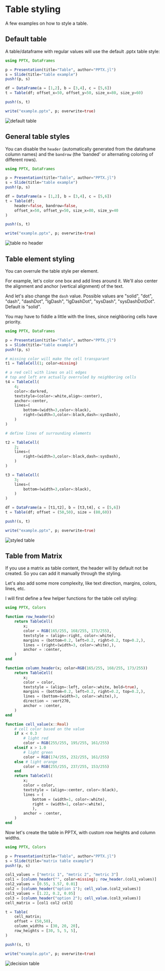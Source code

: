 # Table styling

A few examples on how to style a table.

## Default table

A table/dataframe with regular values will use the default .pptx table style:

```julia
using PPTX, DataFrames

p = Presentation(title="Table", author="PPTX.jl")
s = Slide(title="table example")
push!(p, s)

df = DataFrame(a = [1,2], b = [3,4], c = [5,6])
t = Table(df; offset_x=50, offset_y=50, size_x=80, size_y=60)

push!(s, t)

write("example.pptx", p; overwrite=true)
```

![default table](./assets/images/table.png)

## General table styles

You can disable the `header` (automatically generated from the dataframe column names) and the `bandrow` (the 'banded' or alternating coloring of different rows).

```julia
using PPTX, DataFrames

p = Presentation(title="Table", author="PPTX.jl")
s = Slide(title="table example")
push!(p, s)

df = DataFrame(a = [1,2], b = [3,4], c = [5,6])
t = Table(df;
    header=false, bandrow=false,
    offset_x=50, offset_y=50, size_x=80, size_y=40
)

push!(s, t)

write("example.pptx", p; overwrite=true)
```

![table no header](./assets/images/table_no_header.png)


## Table element styling

You can overrule the table style per element.

For example, let's color one box and add lines around it. We'll also center the alignment and anchor (vertical alignment) of the text.

And let's also change the `dash` value. Possible values are "solid", "dot", "dash", "dashDot", "lgDash", "lgDashDot", "sysDash", "sysDashDotDot". Default is "solid".

You may have to fiddle a little with the lines, since neighboring cells have priority.

```julia
using PPTX, DataFrames

p = Presentation(title="Table", author="PPTX.jl")
s = Slide(title="table example")
push!(p, s)

# missing color will make the cell transparant
t1 = TableCell(1; color=missing)

# a red cell with lines on all edges
# top and left are actually overruled by neighboring cells
t4 = TableCell(
    4;
    color=:darkred,
    textstyle=(color=:white,align=:center),
    anchor=:center,
    lines=(
        bottom=(width=3,color=:black),
        right=(width=3,color=:black,dash=:sysDash),
    )
)

# define lines of surrounding elements

t2 = TableCell(
    2;
    lines=(
        right=(width=3,color=:black,dash=:sysDash),
    )
)

t3 = TableCell(
    3;
    lines=(
        bottom=(width=3,color=:black),
    )
)

df = DataFrame(a = [t1,t2], b = [t3,t4], c = [5,6])
t = Table(df; offset = (50,50), size = (80,60))

push!(s, t)

write("example.pptx", p; overwrite=true)
```

![styled table](./assets/images/styled_table.png)

## Table from Matrix

If you use a matrix as table content, the header will by default not be created. So you can add it manually through the styling.

Let's also add some more complexity, like text direction, margins, colors, lines, etc.

I will first define a few helper functions for the table cell styling:

```julia
using PPTX, Colors

function row_header(x)
    return TableCell(
        x;
        color = RGB(165/255, 168/255, 173/255),
        textstyle = (align=:right, color=:white),
        margins = (bottom=0.2, left=0.2, right=0.2, top=0.2,),
        lines = (right=(width=3, color=:white),),
        anchor = :center,
    )
end

function column_header(x; color=RGB(165/255, 168/255, 173/255))
    return TableCell(
        x;
        color = color,
        textstyle = (align=:left, color=:white, bold=true),
        margins = (bottom=0.2, left=0.2, right=0.2, top=0.2,),
        lines = (bottom=(width=3, color=:white),),
        direction = :vert270,
        anchor = :center,
    )
end

function cell_value(x::Real)
    # cell color based on the value
    if x < 0.3
        # light red
        color = RGB(255/255, 195/255, 161/255)
    elseif x > 1.0
        # light green
        color = RGB(174/255, 232/255, 161/255)
    else # light orange
        color = RGB(255/255, 237/255, 153/255)
    end
    return TableCell(
        x;
        color = color,
        textstyle = (align=:center, color=:black),
        lines = (
            bottom = (width=1, color=:white),
            right = (width=1, color=:white),
            ),
        anchor = :center,
    )
end
```

Now let's create the table in PPTX, with custom row heights and column widths.

```julia
using PPTX, Colors

p = Presentation(title="Table", author="PPTX.jl")
s = Slide(title="matrix table example")
push!(p, s)

col1_values = ["metric 1", "metric 2", "metric 3"]
col1 = [column_header("", color=missing); row_header.(col1_values)]
col2_values = [0.55, 3.57, 0.01]
col2 = [column_header("option 1"); cell_value.(col2_values)]
col3_values = [1.22, 0.2, 0.05]
col3 = [column_header("option 2"); cell_value.(col3_values)]
cell_matrix = [col1 col2 col3]

t = Table(
    cell_matrix;
    offset = (50,50),
    column_widths = [30, 20, 20],
    row_heights = [30, 5, 5, 5],
)

push!(s, t)

write("example.pptx", p; overwrite=true)

```

![decision table](./assets/images/decision_table.png)